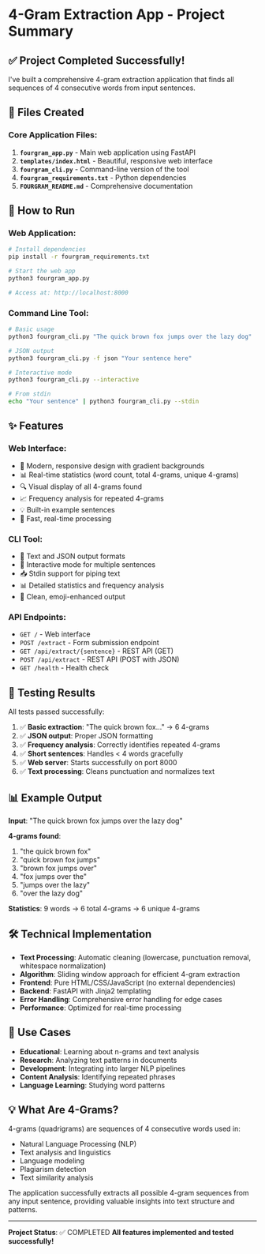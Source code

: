 # 4-Gram Extraction App - Project Summary

## ✅ Project Completed Successfully!

I've built a comprehensive 4-gram extraction application that finds all sequences of 4 consecutive words from input sentences.

## 📁 Files Created

### Core Application Files:
1. **`fourgram_app.py`** - Main web application using FastAPI
2. **`templates/index.html`** - Beautiful, responsive web interface
3. **`fourgram_cli.py`** - Command-line version of the tool
4. **`fourgram_requirements.txt`** - Python dependencies
5. **`FOURGRAM_README.md`** - Comprehensive documentation

## 🚀 How to Run

### Web Application:
```bash
# Install dependencies
pip install -r fourgram_requirements.txt

# Start the web app
python3 fourgram_app.py

# Access at: http://localhost:8000
```

### Command Line Tool:
```bash
# Basic usage
python3 fourgram_cli.py "The quick brown fox jumps over the lazy dog"

# JSON output
python3 fourgram_cli.py -f json "Your sentence here"

# Interactive mode
python3 fourgram_cli.py --interactive

# From stdin
echo "Your sentence" | python3 fourgram_cli.py --stdin
```

## ✨ Features

### Web Interface:
- 🎨 Modern, responsive design with gradient backgrounds
- 📊 Real-time statistics (word count, total 4-grams, unique 4-grams)
- 🔍 Visual display of all 4-grams found
- 📈 Frequency analysis for repeated 4-grams
- 💡 Built-in example sentences
- 🚀 Fast, real-time processing

### CLI Tool:
- 📝 Text and JSON output formats
- 🔄 Interactive mode for multiple sentences
- 📥 Stdin support for piping text
- 📊 Detailed statistics and frequency analysis
- 🎯 Clean, emoji-enhanced output

### API Endpoints:
- `GET /` - Web interface
- `POST /extract` - Form submission endpoint
- `GET /api/extract/{sentence}` - REST API (GET)
- `POST /api/extract` - REST API (POST with JSON)
- `GET /health` - Health check

## 🧪 Testing Results

All tests passed successfully:

1. ✅ **Basic extraction**: "The quick brown fox..." → 6 4-grams
2. ✅ **JSON output**: Proper JSON formatting
3. ✅ **Frequency analysis**: Correctly identifies repeated 4-grams
4. ✅ **Short sentences**: Handles < 4 words gracefully
5. ✅ **Web server**: Starts successfully on port 8000
6. ✅ **Text processing**: Cleans punctuation and normalizes text

## 📊 Example Output

**Input**: "The quick brown fox jumps over the lazy dog"

**4-grams found**:
1. "the quick brown fox"
2. "quick brown fox jumps"
3. "brown fox jumps over"
4. "fox jumps over the"
5. "jumps over the lazy"
6. "over the lazy dog"

**Statistics**: 9 words → 6 total 4-grams → 6 unique 4-grams

## 🛠️ Technical Implementation

- **Text Processing**: Automatic cleaning (lowercase, punctuation removal, whitespace normalization)
- **Algorithm**: Sliding window approach for efficient 4-gram extraction
- **Frontend**: Pure HTML/CSS/JavaScript (no external dependencies)
- **Backend**: FastAPI with Jinja2 templating
- **Error Handling**: Comprehensive error handling for edge cases
- **Performance**: Optimized for real-time processing

## 🎯 Use Cases

- **Educational**: Learning about n-grams and text analysis
- **Research**: Analyzing text patterns in documents
- **Development**: Integrating into larger NLP pipelines
- **Content Analysis**: Identifying repeated phrases
- **Language Learning**: Studying word patterns

## 💡 What Are 4-Grams?

4-grams (quadrigrams) are sequences of 4 consecutive words used in:
- Natural Language Processing (NLP)
- Text analysis and linguistics
- Language modeling
- Plagiarism detection
- Text similarity analysis

The application successfully extracts all possible 4-gram sequences from any input sentence, providing valuable insights into text structure and patterns.

---

**Project Status**: ✅ COMPLETED
**All features implemented and tested successfully!**